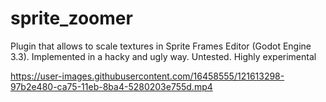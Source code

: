 # sprite_zoomer
Plugin that allows to scale textures in Sprite Frames Editor (Godot Engine 3.3). Implemented in a hacky and ugly way. Untested. Highly experimental

https://user-images.githubusercontent.com/16458555/121613298-97b2e480-ca75-11eb-8ba4-5280203e755d.mp4

